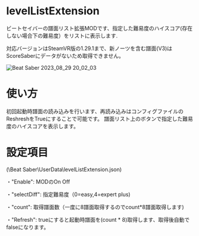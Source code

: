 # levelListExtension
ビートセイバーの譜面リスト拡張MODです、指定した難易度のハイスコア(存在しない場合下の難易度）をリストに表示します.

対応バージョンはSteamVR版の1.29.1まで、新ノーツを含む譜面(V3)はScoreSaberにデータがないため取得できません。

![Beat Saber 2023_08_29 20_02_03](https://github.com/scifiHerb/levelListExtension/assets/109839172/1b92b31a-7a6a-4b2c-bb47-90a7a34d9bff)

# 使い方
初回起動時譜面の読み込みを行います、再読み込みはコンフィグファイルのReshreshをTrueにすることで可能です。
譜面リスト上のボタンで指定した難易度のハイスコアを表示します。


# 設定項目 
(\Beat Saber\UserData\levelListExtension.json)

・"Enable":      MODのOn Off

・"selectDiff":  指定難易度（0=easy,4=expert plus)
  
・"count":        取得譜面数（一度に8譜面取得するのでcount*8譜面取得します)

・"Refresh":      trueにすると起動時譜面を(count * 8)取得します、取得後自動でfalseになります。
